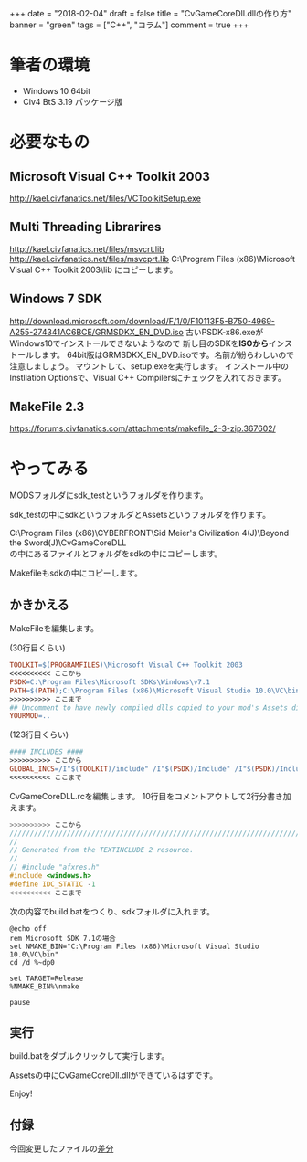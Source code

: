 +++
date = "2018-02-04"
draft = false
title = "CvGameCoreDll.dllの作り方"
banner = "green"
tags = ["C++", "コラム"]
comment = true
+++

# 筆者の環境
- Windows 10 64bit
- Civ4 BtS 3.19 パッケージ版

# 必要なもの

## Microsoft Visual C++ Toolkit 2003
http://kael.civfanatics.net/files/VCToolkitSetup.exe

## Multi Threading Librarires
http://kael.civfanatics.net/files/msvcrt.lib
http://kael.civfanatics.net/files/msvcprt.lib
C:\Program Files (x86)\Microsoft Visual C++ Toolkit 2003\lib にコピーします。

## Windows 7 SDK
http://download.microsoft.com/download/F/1/0/F10113F5-B750-4969-A255-274341AC6BCE/GRMSDKX_EN_DVD.iso
古いPSDK-x86.exeがWindows10でインストールできないようなので
新し目のSDKを**ISOから**インストールします。
64bit版はGRMSDKX_EN_DVD.isoです。名前が紛らわしいので注意しましょう。
マウントして、setup.exeを実行します。
インストール中のInstllation Optionsで、Visual C++ Compilersにチェックを入れておきます。

## MakeFile 2.3
https://forums.civfanatics.com/attachments/makefile_2-3-zip.367602/

# やってみる

<!--more-->

MODSフォルダにsdk_testというフォルダを作ります。

sdk_testの中にsdkというフォルダとAssetsというフォルダを作ります。

C:\Program Files (x86)\CYBERFRONT\Sid Meier's Civilization 4(J)\Beyond the Sword(J)\CvGameCoreDLL\
の中にあるファイルとフォルダをsdkの中にコピーします。

Makefileもsdkの中にコピーします。

## かきかえる
MakeFileを編集します。

(30行目くらい)
``` makefile
TOOLKIT=$(PROGRAMFILES)\Microsoft Visual C++ Toolkit 2003
<<<<<<<<<< ここから
PSDK=C:\Program Files\Microsoft SDKs\Windows\v7.1
PATH=$(PATH);C:\Program Files (x86)\Microsoft Visual Studio 10.0\VC\bin
>>>>>>>>>> ここまで
## Uncomment to have newly compiled dlls copied to your mod's Assets directory
YOURMOD=..
```

(123行目くらい)
``` makefile
#### INCLUDES ####
>>>>>>>>>> ここから
GLOBAL_INCS=/I"$(TOOLKIT)/include" /I"$(PSDK)/Include" /I"$(PSDK)/Include/mfc" /I"C:\Program File2s (x86)\Microsoft Visual Studio 10.0\VC\include"
<<<<<<<<<< ここまで
```

CvGameCoreDLL.rcを編集します。
10行目をコメントアウトして2行分書き加えます。
``` c
>>>>>>>>>> ここから
/////////////////////////////////////////////////////////////////////////////
//
// Generated from the TEXTINCLUDE 2 resource.
//
// #include "afxres.h"
#include <windows.h>
#define IDC_STATIC -1
<<<<<<<<<< ここまで
```

次の内容でbuild.batをつくり、sdkフォルダに入れます。
``` shell
@echo off
rem Microsoft SDK 7.1の場合
set NMAKE_BIN="C:\Program Files (x86)\Microsoft Visual Studio 10.0\VC\bin"
cd /d %~dp0

set TARGET=Release
%NMAKE_BIN%\nmake

pause
```

## 実行

build.batをダブルクリックして実行します。

Assetsの中にCvGameCoreDll.dllができているはずです。

Enjoy!


## 付録
今回変更したファイルの[差分](/src/howtocompile_diff.zip)

